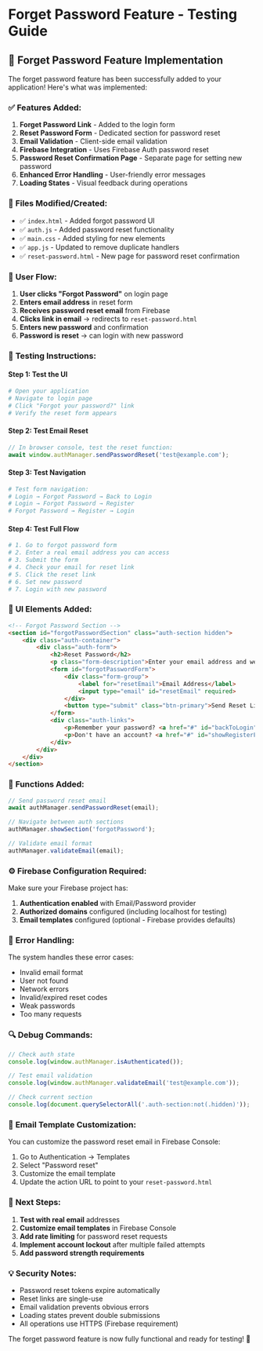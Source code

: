 # Forget Password Feature - Testing Guide

## 🔑 Forget Password Feature Implementation

The forget password feature has been successfully added to your application! Here's what was implemented:

### ✅ **Features Added:**

1. **Forget Password Link** - Added to the login form
2. **Reset Password Form** - Dedicated section for password reset
3. **Email Validation** - Client-side email validation
4. **Firebase Integration** - Uses Firebase Auth password reset
5. **Password Reset Confirmation Page** - Separate page for setting new password
6. **Enhanced Error Handling** - User-friendly error messages
7. **Loading States** - Visual feedback during operations

### 📁 **Files Modified/Created:**

- ✅ `index.html` - Added forgot password UI
- ✅ `auth.js` - Added password reset functionality
- ✅ `main.css` - Added styling for new elements
- ✅ `app.js` - Updated to remove duplicate handlers
- ✅ `reset-password.html` - New page for password reset confirmation

### 🔄 **User Flow:**

1. **User clicks "Forgot Password"** on login page
2. **Enters email address** in reset form
3. **Receives password reset email** from Firebase
4. **Clicks link in email** → redirects to `reset-password.html`
5. **Enters new password** and confirmation
6. **Password is reset** → can login with new password

### 🧪 **Testing Instructions:**

#### **Step 1: Test the UI**
```bash
# Open your application
# Navigate to login page
# Click "Forgot your password?" link
# Verify the reset form appears
```

#### **Step 2: Test Email Reset**
```javascript
// In browser console, test the reset function:
await window.authManager.sendPasswordReset('test@example.com');
```

#### **Step 3: Test Navigation**
```bash
# Test form navigation:
# Login → Forgot Password → Back to Login
# Login → Forgot Password → Register
# Forgot Password → Register → Login
```

#### **Step 4: Test Full Flow**
```bash
# 1. Go to forgot password form
# 2. Enter a real email address you can access
# 3. Submit the form
# 4. Check your email for reset link
# 5. Click the reset link
# 6. Set new password
# 7. Login with new password
```

### 🎨 **UI Elements Added:**

```html
<!-- Forgot Password Section -->
<section id="forgotPasswordSection" class="auth-section hidden">
    <div class="auth-container">
        <div class="auth-form">
            <h2>Reset Password</h2>
            <p class="form-description">Enter your email address and we'll send you a link to reset your password.</p>
            <form id="forgotPasswordForm">
                <div class="form-group">
                    <label for="resetEmail">Email Address</label>
                    <input type="email" id="resetEmail" required>
                </div>
                <button type="submit" class="btn-primary">Send Reset Link</button>
            </form>
            <div class="auth-links">
                <p>Remember your password? <a href="#" id="backToLogin">Back to Login</a></p>
                <p>Don't have an account? <a href="#" id="showRegisterFromReset">Register here</a></p>
            </div>
        </div>
    </div>
</section>
```

### 🔧 **Functions Added:**

```javascript
// Send password reset email
await authManager.sendPasswordReset(email);

// Navigate between auth sections
authManager.showSection('forgotPassword');

// Validate email format
authManager.validateEmail(email);
```

### ⚙️ **Firebase Configuration Required:**

Make sure your Firebase project has:

1. **Authentication enabled** with Email/Password provider
2. **Authorized domains** configured (including localhost for testing)
3. **Email templates** configured (optional - Firebase provides defaults)

### 🎯 **Error Handling:**

The system handles these error cases:
- Invalid email format
- User not found
- Network errors
- Invalid/expired reset codes
- Weak passwords
- Too many requests

### 🔍 **Debug Commands:**

```javascript
// Check auth state
console.log(window.authManager.isAuthenticated());

// Test email validation
console.log(window.authManager.validateEmail('test@example.com'));

// Check current section
console.log(document.querySelectorAll('.auth-section:not(.hidden)'));
```

### 📧 **Email Template Customization:**

You can customize the password reset email in Firebase Console:
1. Go to Authentication → Templates
2. Select "Password reset"
3. Customize the email template
4. Update the action URL to point to your `reset-password.html`

### 🚀 **Next Steps:**

1. **Test with real email** addresses
2. **Customize email templates** in Firebase Console
3. **Add rate limiting** for password reset requests
4. **Implement account lockout** after multiple failed attempts
5. **Add password strength requirements**

### 💡 **Security Notes:**

- Password reset tokens expire automatically
- Reset links are single-use
- Email validation prevents obvious errors
- Loading states prevent double submissions
- All operations use HTTPS (Firebase requirement)

The forget password feature is now fully functional and ready for testing! 🎉
